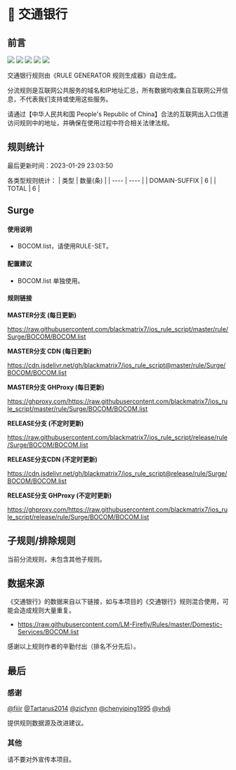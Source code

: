 # 🧸 交通银行

## 前言

![](https://shields.io/badge/-移除重复规则-ff69b4) ![](https://shields.io/badge/-DOMAIN与DOMAIN--SUFFIX合并-green) ![](https://shields.io/badge/-DOMAIN--SUFFIX间合并-critical) ![](https://shields.io/badge/-DOMAIN--SUFFIX与DOMAIN--KEYWORD合并-blue) ![](https://shields.io/badge/-IP--CIDR(6)合并-blueviolet) 

交通银行规则由《RULE GENERATOR 规则生成器》自动生成。

分流规则是互联网公共服务的域名和IP地址汇总，所有数据均收集自互联网公开信息，不代表我们支持或使用这些服务。

请通过【中华人民共和国 People's Republic of China】合法的互联网出入口信道访问规则中的地址，并确保在使用过程中符合相关法律法规。

## 规则统计

最后更新时间：2023-01-29 23:03:50

各类型规则统计：
| 类型 | 数量(条)  | 
| ---- | ----  |
| DOMAIN-SUFFIX | 6  | 
| TOTAL | 6  | 


## Surge 

#### 使用说明
- BOCOM.list，请使用RULE-SET。

#### 配置建议
- BOCOM.list 单独使用。

#### 规则链接
**MASTER分支 (每日更新)**

https://raw.githubusercontent.com/blackmatrix7/ios_rule_script/master/rule/Surge/BOCOM/BOCOM.list

**MASTER分支 CDN (每日更新)**

https://cdn.jsdelivr.net/gh/blackmatrix7/ios_rule_script@master/rule/Surge/BOCOM/BOCOM.list

**MASTER分支 GHProxy (每日更新)**

https://ghproxy.com/https://raw.githubusercontent.com/blackmatrix7/ios_rule_script/master/rule/Surge/BOCOM/BOCOM.list

**RELEASE分支 (不定时更新)**

https://raw.githubusercontent.com/blackmatrix7/ios_rule_script/release/rule/Surge/BOCOM/BOCOM.list

**RELEASE分支CDN (不定时更新)**

https://cdn.jsdelivr.net/gh/blackmatrix7/ios_rule_script@release/rule/Surge/BOCOM/BOCOM.list

**RELEASE分支 GHProxy (不定时更新)**

https://ghproxy.com/https://raw.githubusercontent.com/blackmatrix7/ios_rule_script/release/rule/Surge/BOCOM/BOCOM.list

## 子规则/排除规则


当前分流规则，未包含其他子规则。

## 数据来源

《交通银行》的数据来自以下链接，如与本项目的《交通银行》规则混合使用，可能会造成规则大量重复。

- https://raw.githubusercontent.com/LM-Firefly/Rules/master/Domestic-Services/BOCOM.list


感谢以上规则作者的辛勤付出（排名不分先后）。

## 最后

### 感谢

[@fiiir](https://github.com/fiiir) [@Tartarus2014](https://github.com/Tartarus2014) [@zjcfynn](https://github.com/zjcfynn) [@chenyiping1995](https://github.com/chenyiping1995) [@vhdj](https://github.com/vhdj)

提供规则数据源及改进建议。

### 其他

请不要对外宣传本项目。